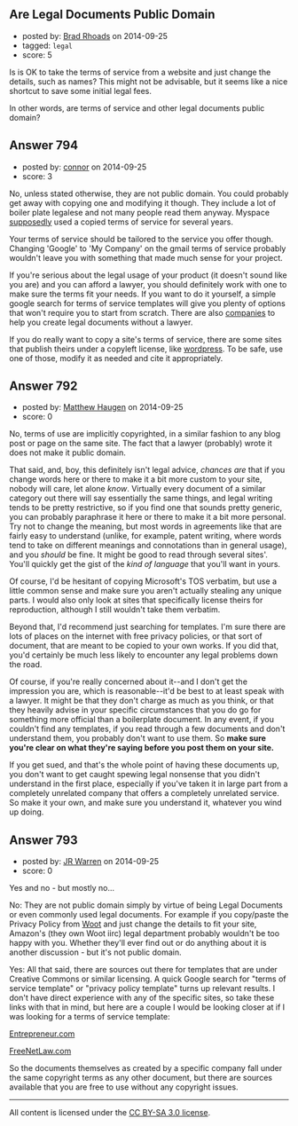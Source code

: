## Are Legal Documents Public Domain

- posted by: [Brad Rhoads](https://stackexchange.com/users/42121/brad-rhoads) on 2014-09-25
- tagged: `legal`
- score: 5

<p>Is is OK to take the terms of service from a website and just change the details, such as names? This might not be advisable, but it seems like a nice shortcut to save some initial legal fees.</p>

<p>In other words, are terms of service and other legal documents public domain?</p>



## Answer 794

- posted by: [connor](https://stackexchange.com/users/392995/connor) on 2014-09-25
- score: 3

<p>No, unless stated otherwise, they are not public domain. You could probably get away with copying one and modifying it though. They include a lot of boiler plate legalese and not many people read them anyway. Myspace <a href="http://www.informationweek.com/shrinkwrap-licenses-an-epidemic-of-lawsuits-waiting-to-happen/d/d-id/1051535?page_number=2" rel="nofollow">supposedly</a> used a copied terms of service for several years. </p>

<p>Your terms of service should be tailored to the service you offer though. Changing 'Google' to 'My Company' on the gmail terms of service probably wouldn't leave you with something that made much sense for your project. </p>

<p>If you're serious about the legal usage of your product (it doesn't sound like you are) and you can afford a lawyer, you should definitely work with one to make sure the terms fit your needs. If you want to do it yourself, a simple google search for terms of service templates will give you plenty of options that won't require you to start from scratch. There are also <a href="https://www.rocketlawyer.com/" rel="nofollow">companies</a> to help you create legal documents without a lawyer.</p>

<p>If you do really want to copy a site's terms of service, there are some sites that publish theirs under a copyleft license, like <a href="http://en.wordpress.com/tos/" rel="nofollow">wordpress</a>. To be safe, use one of those, modify it as needed and cite it appropriately.</p>



## Answer 792

- posted by: [Matthew Haugen](https://stackexchange.com/users/1325646/matthew-haugen) on 2014-09-25
- score: 0

<p>No, terms of use are implicitly copyrighted, in a similar fashion to any blog post or page on the same site. The fact that a lawyer (probably) wrote it does not make it public domain.</p>

<p>That said, and, boy, this definitely isn't legal advice, <em>chances are</em> that if you change words here or there to make it a bit more custom to your site, nobody will care, let alone <em>know</em>. Virtually every document of a similar category out there will say essentially the same things, and legal writing tends to be pretty restrictive, so if you find one that sounds pretty generic, you can probably paraphrase it here or there to make it a bit more personal. Try not to change the meaning, but most words in agreements like that are fairly easy to understand (unlike, for example, patent writing, where words tend to take on different meanings and connotations than in general usage), and you <em>should</em> be fine. It might be good to read through several sites'. You'll quickly get the gist of the <em>kind of language</em> that you'll want in yours.</p>

<p>Of course, I'd be hesitant of copying Microsoft's TOS verbatim, but use a little common sense and make sure you aren't actually stealing any unique parts. I would also only look at sites that specifically license theirs for reproduction, although I still wouldn't take them verbatim.</p>

<p>Beyond that, I'd recommend just searching for templates. I'm sure there are lots of places on the internet with free privacy policies, or that sort of document, that are meant to be copied to your own works. If you did that, you'd certainly be much less likely to encounter any legal problems down the road.</p>

<p>Of course, if you're really concerned about it--and I don't get the impression you are, which is reasonable--it'd be best to at least speak with a lawyer. It might be that they don't charge as much as you think, or that they heavily advise in your specific circumstances that you do go for something more official than a boilerplate document. In any event, if you couldn't find any templates, if you read through a few documents and don't understand them, you probably don't want to use them. So <strong>make sure you're clear on what they're saying before you post them on your site.</strong></p>

<p>If you get sued, and that's the whole point of having these documents up, you don't want to get caught spewing legal nonsense that you didn't understand in the first place, especially if you've taken it in large part from a completely unrelated company that offers a completely unrelated service. So make it your own, and make sure you understand it, whatever you wind up doing.</p>



## Answer 793

- posted by: [JR Warren](https://stackexchange.com/users/1866317/jr-warren) on 2014-09-25
- score: 0

<p>Yes and no - but mostly no...</p>

<p>No: They are not public domain simply by virtue of being Legal Documents or even commonly used legal documents.  For example if you copy/paste the Privacy Policy from <a href="http://www.woot.com/privacy" rel="nofollow">Woot</a> and just change the details to fit your site, Amazon's (they own Woot iirc) legal department probably wouldn't be too happy with you. Whether they'll ever find out or do anything about it is another discussion - but it's not public domain.</p>

<p>Yes: All that said, there are sources out there for templates that are under Creative Commons or similar licensing. A quick Google search for "terms of service template" or "privacy policy template" turns up relevant results. I don't have direct experience with any of the specific sites, so take these links with that in mind, but here are a couple I would be looking closer at if I was looking for a terms of service template:</p>

<p><a href="http://www.entrepreneur.com/formnet/form/1174" rel="nofollow">Entrepreneur.com</a></p>

<p><a href="http://www.freenetlaw.com/free-website-terms-and-conditions/" rel="nofollow">FreeNetLaw.com</a></p>

<p>So the documents themselves as created by a specific company fall under the same copyright terms as any other document, but there are sources available that you are free to use without any copyright issues.</p>




---

All content is licensed under the [CC BY-SA 3.0 license](https://creativecommons.org/licenses/by-sa/3.0/).
